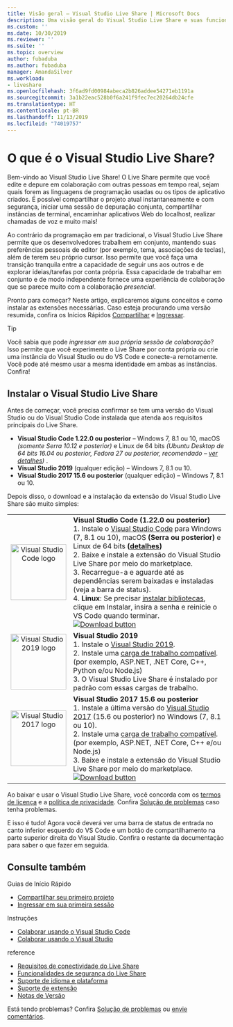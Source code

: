 ```yaml
---
title: Visão geral – Visual Studio Live Share | Microsoft Docs
description: Uma visão geral do Visual Studio Live Share e suas funcionalidades.
ms.custom: ''
ms.date: 10/30/2019
ms.reviewer: ''
ms.suite: ''
ms.topic: overview
author: fubaduba
ms.author: fubaduba
manager: AmandaSilver
ms.workload:
- liveshare
ms.openlocfilehash: 3f6ad9fd00984abeca2b826addee54271eb1191a
ms.sourcegitcommit: 3a1b22eac528b0f6a241f9fec7ec20264db24cfe
ms.translationtype: HT
ms.contentlocale: pt-BR
ms.lasthandoff: 11/13/2019
ms.locfileid: "74019757"
---
```

<!--
Copyright © Microsoft Corporation
All rights reserved.
Creative Commons Attribution 4.0 License (International): https://creativecommons.org/licenses/by/4.0/legalcode
-->

# <a name="what-is-visual-studio-live-share"></a>O que é o Visual Studio Live Share?

Bem-vindo ao Visual Studio Live Share! O Live Share permite que você edite e depure em colaboração com outras pessoas em tempo real, sejam quais forem as linguagens de programação usadas ou os tipos de aplicativo criados. É possível compartilhar o projeto atual instantaneamente e com segurança, iniciar uma sessão de depuração conjunta, compartilhar instâncias de terminal, encaminhar aplicativos Web do localhost, realizar chamadas de voz e muito mais!

 Ao contrário da programação em par tradicional, o Visual Studio Live Share permite que os desenvolvedores trabalhem em conjunto, mantendo suas preferências pessoais de editor (por exemplo, tema, associações de teclas), além de terem seu próprio cursor. Isso permite que você faça uma transição tranquila entre a capacidade de seguir uns aos outros e de explorar ideias/tarefas por conta própria. Essa capacidade de trabalhar em conjunto e de modo independente fornece uma experiência de colaboração que se parece muito com a colaboração _presencial_.

Pronto para começar? Neste artigo, explicaremos alguns conceitos e como instalar as extensões necessárias. Caso esteja procurando uma versão resumida, confira os Inícios Rápidos [Compartilhar](quickstart/share.md) e [Ingressar](quickstart/join.md).

> [!TIP]
> Você sabia que pode *ingressar em sua própria sessão de colaboração*? Isso permite que você experimente o Live Share por conta própria ou crie uma instância do Visual Studio ou do VS Code e conecte-a remotamente. Você pode até mesmo usar a mesma identidade em ambas as instâncias. Confira!

## <a name="install-visual-studio-live-share"></a>Instalar o Visual Studio Live Share

Antes de começar, você precisa confirmar se tem uma versão do Visual Studio ou do Visual Studio Code instalada que atenda aos requisitos principais do Live Share.

- **Visual Studio Code 1.22.0 ou posterior** – Windows 7, 8.1 ou 10, macOS *(somente Serra 10.12 e posterior)* e Linux de 64 bits *(Ubuntu Desktop de 64 bits 16.04 ou posterior, Fedora 27 ou posterior, recomendado – [ver detalhes](use/vscode.md#installation))* .
- **Visual Studio 2019** (qualquer edição) – Windows 7, 8.1 ou 10.
- **Visual Studio 2017 15.6 ou posterior** (qualquer edição) – Windows 7, 8.1 ou 10.

Depois disso, o download e a instalação da extensão do Visual Studio Live Share são muito simples:

<table style="width: 100%; border:none;">
<tr>
    <td width="128px" style="width: 128px; text-align: center; border:none;"><img src="media/vs-code.svg" width="128px" alt="Visual Studio Code logo"/></td>
    <td style="border:none;">
        <strong>Visual Studio Code (1.22.0 ou posterior)</strong><br />
        1. Instale o <a href="https://code.visualstudio.com/">Visual Studio Code</a> para Windows (7, 8.1 ou 10), macOS <b>(Serra ou posterior)</b> e Linux de 64 bits <b>(<a href="use/vscode.md#installation">detalhes</a>)</b><br />
        2. Baixe e instale a extensão do Visual Studio Live Share por meio do marketplace. <br />
        3. Recarregue-a e aguarde até as dependências serem baixadas e instaladas (veja a barra de status).<br />
        4. <strong>Linux</strong>: Se precisar <a href="reference/linux.md#install-linux-prerequisites">instalar bibliotecas</a>, clique em Instalar, insira a senha e reinicie o VS Code quando terminar.<br />
        <a href="https://aka.ms/vsls-dl/vscode"><img src="media/download.png" alt="Download button"></a>
    </td>
</tr>
<tr style="border:none;">
    <td width="128px" style="width: 128px; text-align: center; border:none;"><img src="media/vs-ide-2019.svg" width="128px" alt="Visual Studio 2019 logo" /></td>
    <td  style="border:none;">
        <strong>Visual Studio 2019 </strong><br />
        1. Instale o <a href="https://visualstudio.microsoft.com/downloads/">Visual Studio 2019</a>.<br/>
        2. Instale uma <a href="reference/platform-support.md">carga de trabalho compatível</a>. (por exemplo, ASP.NET, .NET Core, C++, Python e/ou Node.js)<br />
        3. O Visual Studio Live Share é instalado por padrão com essas cargas de trabalho. <br />
    </td>
</tr>
<tr style="border:none;">
    <td width="128px" style="width: 128px; text-align: center; border:none;"><img src="media/vs-ide-2017.svg" width="128px" alt="Visual Studio 2017 logo" /></td>
    <td  style="border:none;">
        <strong>Visual Studio 2017 15.6 ou posterior</strong><br />
        1. Instale a última versão do <a href="https://visualstudio.microsoft.com/vs/older-downloads/">Visual Studio 2017</a> (15.6 ou posterior) no Windows (7, 8.1 ou 10).<br/>
        2. Instale uma <a href="reference/platform-support.md">carga de trabalho compatível</a>. (por exemplo, ASP.NET, .NET Core, C++ e/ou Node.js)<br />
        3. Baixe e instale a extensão do Visual Studio Live Share por meio do marketplace. <br />
        <a href="https://aka.ms/vsls-dl/vs"><img style="padding: 0; spacing: 0;" src="media/download.png" alt="Download button" ></a><br />
    </td>
</tr>
</table>

Ao baixar e usar o Visual Studio Live Share, você concorda com os [termos de licença](https://aka.ms/vsls-license) e a [política de privacidade](https://www.microsoft.com/en-us/privacystatement/EnterpriseDev/default.aspx). Confira [Solução de problemas](troubleshooting.md) caso tenha problemas.

E isso é tudo! Agora você deverá ver uma barra de status de entrada no canto inferior esquerdo do VS Code e um botão de compartilhamento na parte superior direita do Visual Studio. Confira o restante da documentação para saber o que fazer em seguida.


## <a name="see-also"></a>Consulte também

Guias de Início Rápido

- [Compartilhar seu primeiro projeto](quickstart/share.md)
- [Ingressar em sua primeira sessão](quickstart/join.md)

Instruções

- [Colaborar usando o Visual Studio Code](use/vscode.md)
- [Colaborar usando o Visual Studio](use/vs.md)

reference

- [Requisitos de conectividade do Live Share](reference/connectivity.md)
- [Funcionalidades de segurança do Live Share](reference/security.md)
- [Suporte de idioma e plataforma](reference/platform-support.md)
- [Suporte de extensão](reference/extensions.md)
- [Notas de Versão](https://aka.ms/vsls-releases)

Está tendo problemas? Confira [Solução de problemas](troubleshooting.md) ou [envie comentários](support.md).
